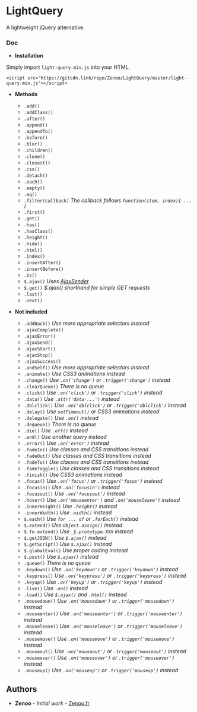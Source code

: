 # LightQuery

A lightweight jQuery alternative.

### Doc

* **Installation**

Simply import `light-query.min.js` into your HTML.
```
<script src="https://gitcdn.link/repo/Zenoo/LightQuery/master/light-query.min.js"></script>	
```

* **Methods**

  * `.add()`
  * `.addClass()`
  * `.after()`
  * `.append()`
  * `.appendTo()`
  * `.before()`
  * `.blur()`
  * `.children()`
  * `.clone()`
  * `.closest()`
  * `.css()`
  * `.detach()`
  * `.each()`
  * `.empty()`
  * `.eq()`
  * `.filter(callback)` *The callback follows `function(item, index){ ... }`*
  * `.first()`
  * `.get()`
  * `.has()`
  * `.hasClass()`
  * `.height()`
  * `.hide()`
  * `.html()`
  * `.index()`
  * `.insertAfter()`
  * `.insertBefore()`
  * `.is()`
  * `$.ajax()` *Uses [AjaxSender](https://github.com/Zenoo/ajax-sender)*
  * `$.get()` *$.ajax() shorthand for simple GET requests*
  * `.last()`
  * `.next()`


* **Not included**

  * `.addBack()` *Use more appropriate selectors instead*
  * `.ajaxComplete()`
  * `.ajaxError()`
  * `.ajaxSend()`
  * `.ajaxStart()`
  * `.ajaxStop()`
  * `.ajaxSuccess()`
  * `.andSelf()` *Use more appropriate selectors instead*
  * `.animate()` *Use CSS3 animations instead*
  * `.change()` *Use `.on('change')` or `.trigger('change')` instead*
  * `.clearQueue()` *There is no queue*
  * `.click()` *Use `.on('click')` or `.trigger('click')` instead*
  * `.data()` *Use `.attr('data-...')` instead*
  * `.dblclick()` *Use `.on('dblclick')` or `.trigger('dblclick')` instead*
  * `.delay()` *Use `setTimeout()` or CSS3 animations instead*
  * `.delegate()` *Use `.on()` instead*
  * `.dequeue()` *There is no queue*
  * `.die()` *Use `.off()` instead*
  * `.end()` *Use another query instead*
  * `.error()` *Use `.on('error')` instead*
  * `.fadeIn()` *Use classes and CSS transitions instead*
  * `.fadeOut()` *Use classes and CSS transitions instead*
  * `.fadeTo()` *Use classes and CSS transitions instead*
  * `.fadeToggle()` *Use classes and CSS transitions instead*
  * `.finish()` *Use CSS3 animations instead*
  * `.focus()` *Use `.on('focus')` or `.trigger('focus')` instead*
  * `.focusin()` *Use `.on('focusin')` instead*
  * `.focusout()` *Use `.on('focusout')` instead*
  * `.hover()` *Use `.on('mouseenter')` and `.on('mouseleave')` instead*
  * `.innerHeight()` *Use `.height()` instead*
  * `.innerWidth()` *Use `.width()` instead*
  * `$.each()` *Use `for ... of` or `.forEach()` instead*
  * `$.extend()` *Use `Object.assign()` instead*
  * `$.fn.extend()` *Use `_$.prototype.XXX` instead*
  * `$.getJSON()` *Use `$.ajax()` instead*
  * `$.getScript()` *Use `$.ajax()` instead*
  * `$.globalEval()` *Use proper coding instead*
  * `$.post()` *Use `$.ajax()` instead*
  * `.queue()` *There is no queue*
  * `.keydown()` *Use `.on('keydown')` or `.trigger('keydown')` instead*
  * `.keypress()` *Use `.on('keypress')` or `.trigger('keypress')` instead*
  * `.keyup()` *Use `.on('keyup')` or `.trigger('keyup')` instead*
  * `.live()` *Use `.on()` instead*
  * `.load()` *Use `$.ajax()` and `.html()` instead*
  * `.mousedown()` *Use `.on('mousedown')` or `.trigger('mousedown')` instead*
  * `.mouseenter()` *Use `.on('mouseenter')` or `.trigger('mouseenter')` instead*
  * `.mouseleave()` *Use `.on('mouseleave')` or `.trigger('mouseleave')` instead*
  * `.mousemove()` *Use `.on('mousemove')` or `.trigger('mousemove')` instead*
  * `.mouseout()` *Use `.on('mouseout')` or `.trigger('mouseout')` instead*
  * `.mouseover()` *Use `.on('mouseover')` or `.trigger('mouseover')` instead*
  * `.mouseup()` *Use `.on('mouseup')` or `.trigger('mouseup')` instead*

## Authors

* **Zenoo** - *Initial work* - [Zenoo.fr](https://zenoo.fr)